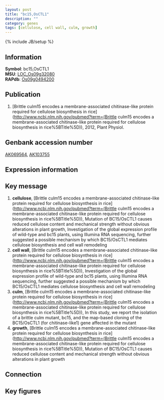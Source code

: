 ```yaml
---
layout: post
title: "bc15,OsCTL1"
description: ""
category: genes
tags: [cellulose, cell wall, culm, growth]
---
```

{% include JB/setup %}

## Information
__Symbol__: bc15,OsCTL1  
__MSU__: [LOC_Os09g32080](http://rice.plantbiology.msu.edu/cgi-bin/ORF_infopage.cgi?orf=LOC_Os09g32080)  
__RAPdb__: [Os09g0494200](http://rapdb.dna.affrc.go.jp/viewer/gbrowse_details/irgsp1?name=Os09g0494200)  

## Publication
1. [Brittle culm15 encodes a membrane-associated chitinase-like protein required for cellulose biosynthesis in rice](http://www.ncbi.nlm.nih.gov/pubmed?term=(Brittle culm15 encodes a membrane-associated chitinase-like protein required for cellulose biosynthesis in rice%5BTitle%5D)), 2012, Plant Physiol.

## Genbank accession number
[AK069564](http://www.ncbi.nlm.nih.gov/nuccore/AK069564), [AK103755](http://www.ncbi.nlm.nih.gov/nuccore/AK103755)

## Expression information

## Key message
1. __cellulose__, [Brittle culm15 encodes a membrane-associated chitinase-like protein required for cellulose biosynthesis in rice](http://www.ncbi.nlm.nih.gov/pubmed?term=(Brittle culm15 encodes a membrane-associated chitinase-like protein required for cellulose biosynthesis in rice%5BTitle%5D)),  Mutation of BC15/OsCTL1 causes reduced cellulose content and mechanical strength without obvious alterations in plant growth, Investigation of the global expression profile of wild-type and bc15 plants, using Illumina RNA sequencing, further suggested a possible mechanism by which BC15/OsCTL1 mediates cellulose biosynthesis and cell wall remodeling
2. __cell wall__, [Brittle culm15 encodes a membrane-associated chitinase-like protein required for cellulose biosynthesis in rice](http://www.ncbi.nlm.nih.gov/pubmed?term=(Brittle culm15 encodes a membrane-associated chitinase-like protein required for cellulose biosynthesis in rice%5BTitle%5D)),  Investigation of the global expression profile of wild-type and bc15 plants, using Illumina RNA sequencing, further suggested a possible mechanism by which BC15/OsCTL1 mediates cellulose biosynthesis and cell wall remodeling
3. __culm__, [Brittle culm15 encodes a membrane-associated chitinase-like protein required for cellulose biosynthesis in rice](http://www.ncbi.nlm.nih.gov/pubmed?term=(Brittle culm15 encodes a membrane-associated chitinase-like protein required for cellulose biosynthesis in rice%5BTitle%5D)),  In this study, we report the isolation of a brittle culm mutant, bc15, and the map-based cloning of the BC15/OsCTL1 (for chitinase-like1) gene affected in the mutant
4. __growth__, [Brittle culm15 encodes a membrane-associated chitinase-like protein required for cellulose biosynthesis in rice](http://www.ncbi.nlm.nih.gov/pubmed?term=(Brittle culm15 encodes a membrane-associated chitinase-like protein required for cellulose biosynthesis in rice%5BTitle%5D)),  Mutation of BC15/OsCTL1 causes reduced cellulose content and mechanical strength without obvious alterations in plant growth

## Connection

## Key figures


